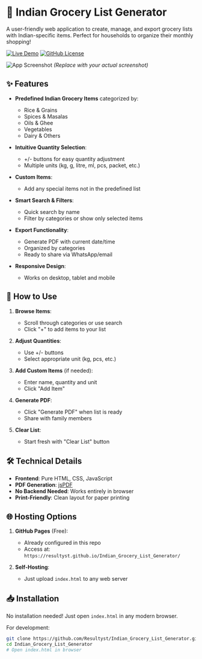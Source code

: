 # 🛒 Indian Grocery List Generator

A user-friendly web application to create, manage, and export grocery lists with Indian-specific items. Perfect for households to organize their monthly shopping!

[![Live Demo](https://img.shields.io/badge/Live-Demo-brightgreen)](https://resultyst.github.io/Indian_Grocery_List_Generator/)
[![GitHub License](https://img.shields.io/github/license/Resultyst/Indian_Grocery_List_Generator)](LICENSE)

![App Screenshot](https://i.imgur.com/JQ8W0yA.png) *(Replace with your actual screenshot)*

## ✨ Features

- **Predefined Indian Grocery Items** categorized by:
  - Rice & Grains
  - Spices & Masalas
  - Oils & Ghee
  - Vegetables
  - Dairy & Others

- **Intuitive Quantity Selection**:
  - +/- buttons for easy quantity adjustment
  - Multiple units (kg, g, litre, ml, pcs, packet, etc.)

- **Custom Items**:
  - Add any special items not in the predefined list

- **Smart Search & Filters**:
  - Quick search by name
  - Filter by categories or show only selected items

- **Export Functionality**:
  - Generate PDF with current date/time
  - Organized by categories
  - Ready to share via WhatsApp/email

- **Responsive Design**:
  - Works on desktop, tablet and mobile

## 🚀 How to Use

1. **Browse Items**:
   - Scroll through categories or use search
   - Click "+" to add items to your list

2. **Adjust Quantities**:
   - Use +/- buttons
   - Select appropriate unit (kg, pcs, etc.)

3. **Add Custom Items** (if needed):
   - Enter name, quantity and unit
   - Click "Add Item"

4. **Generate PDF**:
   - Click "Generate PDF" when list is ready
   - Share with family members

5. **Clear List**:
   - Start fresh with "Clear List" button

## 🛠️ Technical Details

- **Frontend**: Pure HTML, CSS, JavaScript
- **PDF Generation**: [jsPDF](https://parall.ax/products/jspdf)
- **No Backend Needed**: Works entirely in browser
- **Print-Friendly**: Clean layout for paper printing

## 🌐 Hosting Options

1. **GitHub Pages** (Free):
   - Already configured in this repo
   - Access at: `https://resultyst.github.io/Indian_Grocery_List_Generator/`

2. **Self-Hosting**:
   - Just upload `index.html` to any web server

## 📥 Installation

No installation needed! Just open `index.html` in any modern browser.

For development:
```bash
git clone https://github.com/Resultyst/Indian_Grocery_List_Generator.git
cd Indian_Grocery_List_Generator
# Open index.html in browser

